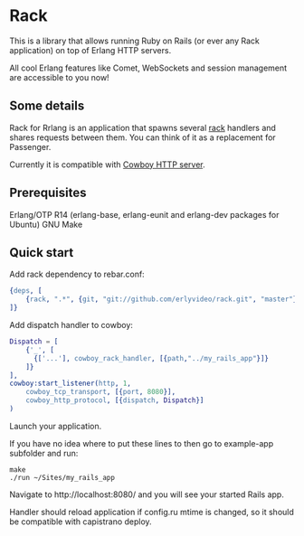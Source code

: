 Rack
====

This is a library that allows running Ruby on Rails (or ever any Rack application) on top of Erlang HTTP servers.

All cool Erlang features like Comet, WebSockets and session management are accessible to you now!

Some details
-----

Rack for Rrlang is an application that spawns several [rack](http://rack.rubyforge.org/) handlers and shares requests between them. You can think of it as a replacement for Passenger.

Currently it is compatible with [Cowboy HTTP server](https://github.com/extend/cowboy).

Prerequisites
-------------
Erlang/OTP R14 (erlang-base, erlang-eunit and erlang-dev packages for Ubuntu)
GNU Make

Quick start
----------

Add rack dependency to rebar.conf:

```erlang
{deps, [
	{rack, ".*", {git, "git://github.com/erlyvideo/rack.git", "master"}}
]}
```

Add dispatch handler to cowboy:

```erlang
Dispatch = [
	{'_', [
	  {['...'], cowboy_rack_handler, [{path,"../my_rails_app"}]}
	]}
],
cowboy:start_listener(http, 1,
	cowboy_tcp_transport, [{port, 8080}],
	cowboy_http_protocol, [{dispatch, Dispatch}]
)
```
  
Launch your application.

If you have no idea where to put these lines to then go to example-app subfolder and run:

```
make
./run ~/Sites/my_rails_app
```

Navigate to http://localhost:8080/ and you will see your started Rails app.

Handler should reload application if config.ru mtime is changed, so it should be compatible with capistrano deploy.
